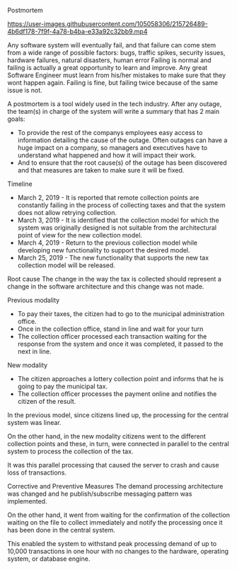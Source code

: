 Postmortem


https://user-images.githubusercontent.com/105058306/215726489-4b6df178-7f9f-4a78-b4ba-e33a92c32bb9.mp4


Any software system will eventually fail, and that failure can come stem from a wide range of possible factors: bugs, traffic spikes, security issues, hardware failures, natural disasters, human error Failing is normal and failing is actually a great opportunity to learn and improve. Any great Software Engineer must learn from his/her mistakes to make sure that they wont happen again. Failing is fine, but failing twice because of the same issue is not.

A postmortem is a tool widely used in the tech industry. After any outage, the team(s) in charge of the system will write a summary that has 2 main goals:

* To provide the rest of the companys employees easy access to information detailing the cause of the outage. Often outages can have a huge impact on a company, so managers and executives have to understand what happened and how it will impact their work.
* And to ensure that the root cause(s) of the outage has been discovered and that measures are taken to make sure it will be fixed.

Timeline
* March 2, 2019 - It is reported that remote collection points are constantly failing in the process of collecting taxes and that the system does not allow retrying collection.
* March 3, 2019 - It is identified that the collection model for which the system was originally designed is not suitable from the architectural point of view for the new collection model.
* March 4, 2019 - Return to the previous collection model while developing new functionality to support the desired model.
* March 25, 2019 - The new functionality that supports the new tax collection model will be released.

Root cause
The change in the way the tax is collected should represent a change in the software architecture and this change was not made.

Previous modality

* To pay their taxes, the citizen had to go to the municipal administration office.
* Once in the collection office, stand in line and wait for your turn
* The collection officer processed each transaction waiting for the response from the system and once it was completed, it passed to the next in line.

New modality

* The citizen approaches a lottery collection point and informs that he is going to pay the municipal tax.
* The collection officer processes the payment online and notifies the citizen of the result.

In the previous model, since citizens lined up, the processing for the central system was linear.

On the other hand, in the new modality citizens went to the different collection points and these, in turn, were connected in parallel to the central system to process the collection of the tax.

It was this parallel processing that caused the server to crash and cause loss of transactions.

Corrective and Preventive Measures
The demand processing architecture was changed and he publish/subscribe messaging pattern was implemented.

On the other hand, it went from waiting for the confirmation of the collection waiting on the file to collect immediately and notify the processing once it has been done in the central system.

This enabled the system to withstand peak processing demand of up to 10,000 transactions in one hour with no changes to the hardware, operating system, or database engine.
